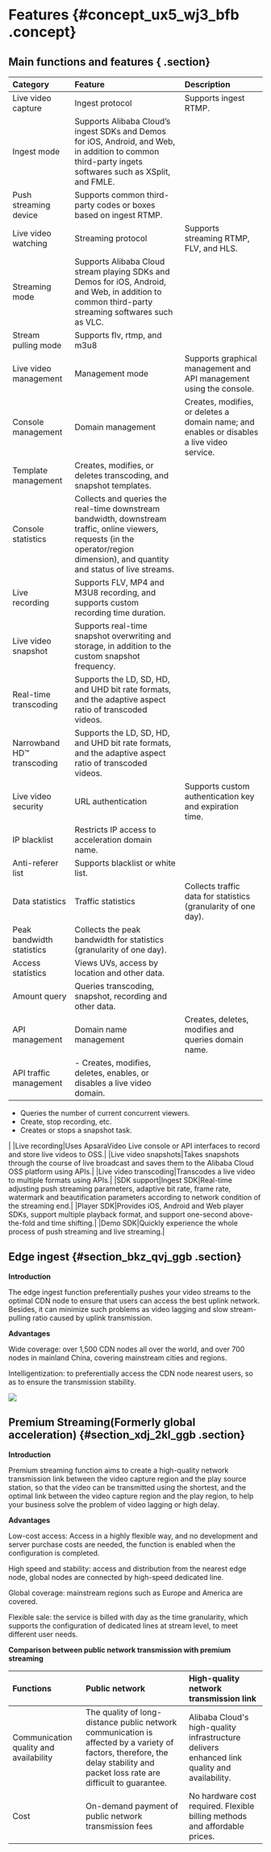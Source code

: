 # Features {#concept_ux5_wj3_bfb .concept}

## Main functions and features { .section}

|Category|Feature|Description|
|:-------|:------|:----------|
|Live video capture|Ingest protocol|Supports ingest RTMP.|
|Ingest mode|Supports Alibaba Cloud’s ingest SDKs and Demos for iOS, Android, and Web, in addition to common third-party ingets softwares such as XSplit, and FMLE.|
|Push streaming device|Supports common third-party codes or boxes based on ingest RTMP.|
|Live video watching|Streaming protocol|Supports streaming RTMP, FLV, and HLS.|
|Streaming mode|Supports Alibaba Cloud stream playing SDKs and Demos for iOS, Android, and Web, in addition to common third-party streaming softwares such as VLC.|
|Stream pulling mode|Supports flv, rtmp, and m3u8|
|Live video management|Management mode|Supports graphical management and API management using the console.|
|Console management|Domain management|Creates, modifies, or deletes a domain name; and enables or disables a live video service.|
|Template management|Creates, modifies, or deletes transcoding, and snapshot templates.|
|Console statistics|Collects and queries the real-time downstream bandwidth, downstream traffic, online viewers, requests \(in the operator/region dimension\), and quantity and status of live streams.|
|Live recording|Supports FLV, MP4 and M3U8 recording, and supports custom recording time duration.|
|Live video snapshot|Supports real-time snapshot overwriting and storage, in addition to the custom snapshot frequency.|
|Real-time transcoding|Supports the LD, SD, HD, and UHD bit rate formats, and the adaptive aspect ratio of transcoded videos.|
|Narrowband HD™ transcoding|Supports the LD, SD, HD, and UHD bit rate formats, and the adaptive aspect ratio of transcoded videos.|
|Live video security|URL authentication|Supports custom authentication key and expiration time.|
|IP blacklist|Restricts IP access to acceleration domain name.|
|Anti-referer list|Supports blacklist or white list.|
|Data statistics|Traffic statistics|Collects traffic data for statistics \(granularity of one day\).|
|Peak bandwidth statistics|Collects the peak bandwidth for statistics \(granularity of one day\).|
|Access statistics|Views UVs, access by location and other data.|
|Amount query|Queries transcoding, snapshot, recording and other data.|
|API management|Domain name management|Creates, deletes, modifies and queries domain name.|
|API traffic management| -   Creates, modifies, deletes, enables, or disables a live video domain.
-   Queries the number of current concurrent viewers.
-   Create, stop recording, etc.
-   Creates or stops a snapshot task.

 |
|Live recording|Uses ApsaraVideo Live console or API interfaces to record and store live videos to OSS.|
|Live video snapshots|Takes snapshots through the course of live broadcast and saves them to the Alibaba Cloud OSS platform using APIs.|
|Live video transcoding|Transcodes a live video to multiple formats using APIs.|
|SDK support|Ingest SDK|Real-time adjusting push streaming parameters, adaptive bit rate, frame rate, watermark and beautification parameters according to network condition of the streaming end.|
|Player SDK|Provides iOS, Android and Web player SDKs, support multiple playback format, and support one-second above-the-fold and time shifting.|
|Demo SDK|Quickly experience the whole process of push streaming and live streaming.|

## Edge ingest {#section_bkz_qvj_ggb .section}

**Introduction**

The edge ingest function preferentially pushes your video streams to the optimal CDN node to ensure that users can access the best uplink network. Besides, it can minimize such problems as video lagging and slow stream-pulling ratio caused by uplink transmission.

**Advantages**

Wide coverage: over 1,500 CDN nodes all over the world, and over 700 nodes in mainland China, covering mainstream cities and regions.

Intelligentization: to preferentially access the CDN node nearest users, so as to ensure the transmission stability.

![](http://static-aliyun-doc.oss-cn-hangzhou.aliyuncs.com/assets/img/21078/154719374435260_en-US.png)

## Premium Streaming\(Formerly global acceleration\) {#section_xdj_2kl_ggb .section}

**Introduction**

Premium streaming function aims to create a high-quality network transmission link between the video capture region and the play source station, so that the video can be transmitted using the shortest, and the optimal link between the video capture region and the play region, to help your business solve the problem of video lagging or high delay.

**Advantages**

Low-cost access: Access in a highly flexible way, and no development and server purchase costs are needed, the function is enabled when the configuration is completed.

High speed and stability: access and distribution from the nearest edge node, global nodes are connected by high-speed dedicated line.

Global coverage: mainstream regions such as Europe and America are covered.

Flexible sale: the service is billed with day as the time granularity, which supports the configuration of dedicated lines at stream level, to meet different user needs.

**Comparison between public network transmission with premium streaming**

|Functions|Public network|High-quality network transmission link|
|:--------|:-------------|:-------------------------------------|
|Communication quality and availability|The quality of long-distance public network communication is affected by a variety of factors, therefore, the delay stability and packet loss rate are difficult to guarantee.|Alibaba Cloud's high-quality infrastructure delivers enhanced link quality and availability.|
|Cost|On-demand payment of public network transmission fees|No hardware cost required. Flexible billing methods and affordable prices.|

